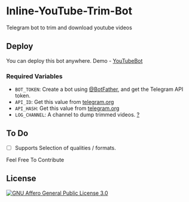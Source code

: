 # Inline-YouTube-Trim-Bot
 Telegram bot to trim and download youtube videos

## Deploy
You can deploy this bot anywhere.
Demo - [YouTubeBot](https://telegram.dog/trimytbot)

### Required Variables
* `BOT_TOKEN`: Create a bot using [@BotFather](https://telegram.dog/BotFather), and get the Telegram API token.
* `API_ID`: Get this value from [telegram.org](https://my.telegram.org/apps)
* `API_HASH`: Get this value from [telegram.org](https://my.telegram.org/apps)
* `LOG_CHANNEL`: A channel to dump trimmed videos. [?](https://core.telegram.org/bots/api#editmessagemedia)

## To Do
- [ ] Supports Selection of qualities / formats.

Feel Free To Contribute 

## License
[![GNU Affero General Public License 3.0](https://www.gnu.org/graphics/agplv3-155x51.png)](https://www.gnu.org/licenses/agpl-3.0.en.html#header)  




